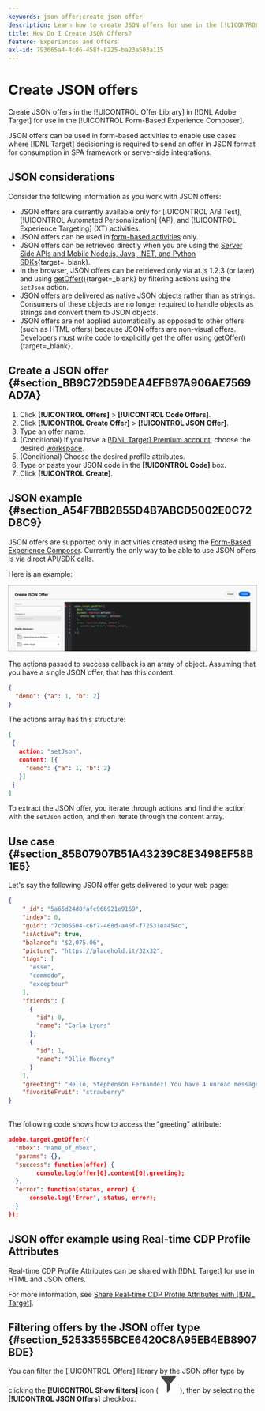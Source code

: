 ```yaml
---
keywords: json offer;create json offer
description: Learn how to create JSON offers for use in the [!UICONTROL Form-Based Experience Composer].
title: How Do I Create JSON Offers?
feature: Experiences and Offers
exl-id: 793665a4-4cd6-458f-8225-ba23e503a115
---
```

# Create JSON offers

Create JSON offers in the [!UICONTROL Offer Library] in [!DNL Adobe Target] for use in the [!UICONTROL Form-Based Experience Composer].

JSON offers can be used in form-based activities to enable use cases where [!DNL Target] decisioning is required to send an offer in JSON format for consumption in SPA framework or server-side integrations.

## JSON considerations

Consider the following information as you work with JSON offers:

* JSON offers are currently available only for [!UICONTROL A/B Test], [!UICONTROL Automated Personalization] (AP), and [!UICONTROL Experience Targeting] (XT) activities. 
* JSON offers can be used in [form-based activities](/help/main/c-experiences/form-experience-composer.md) only. 
* JSON offers can be retrieved directly when you are using the [Server Side APIs and Mobile Node.js, Java, .NET, and Python SDKs](https://experienceleague.adobe.com/en/docs/target-dev/developer/server-side/server-side-overview){target=_blank}. 
* In the browser, JSON offers can be retrieved only via at.js 1.2.3 (or later) and using [getOffer()](https://experienceleague.adobe.com/en/docs/target-dev/developer/client-side/at-js-implementation/functions-overview/adobe-target-getoffer){target=_blank} by filtering actions using the `setJson` action. 
* JSON offers are delivered as native JSON objects rather than as strings. Consumers of these objects are no longer required to handle objects as strings and convert them to JSON objects. 
* JSON offers are not applied automatically as opposed to other offers (such as HTML offers) because JSON offers are non-visual offers. Developers must write code to explicitly get the offer using [getOffer()](https://experienceleague.adobe.com/en/docs/target-dev/developer/client-side/at-js-implementation/functions-overview/adobe-target-getoffer){target=_blank}. 

## Create a JSON offer {#section_BB9C72D59DEA4EFB97A906AE7569AD7A}

1. Click **[!UICONTROL Offers]** > **[!UICONTROL Code Offers]**.  
1. Click **[!UICONTROL Create Offer]** > **[!UICONTROL JSON Offer]**.
1. Type an offer name.
1. (Conditional) If you have a [[!DNL Target] Premium account](/help/main/c-intro/intro.md#premium), choose the desired [workspace](/help/main/administrating-target/c-user-management/property-channel/property-channel.md#workspace).
1. (Conditional) Choose the desired profile attributes.
1. Type or paste your JSON code in the **[!UICONTROL Code]** box. 
1. Click **[!UICONTROL Create]**.

## JSON example {#section_A54F7BB2B55D4B7ABCD5002E0C72D8C9}

JSON offers are supported only in activities created using the [Form-Based Experience Composer](/help/main/c-experiences/form-experience-composer.md). Currently the only way to be able to use JSON offers is via direct API/SDK calls.

Here is an example:

![Create JSON offer dialog box](/help/main/c-experiences/c-manage-content/assets/json-example.png)

The actions passed to success callback is an array of object. Assuming that you have a single JSON offer, that has this content:

```json
{ 
  "demo": {"a": 1, "b": 2} 
}
```

The actions array has this structure:

```json
[ 
 { 
   action: "setJson", 
   content: [{ 
     "demo": {"a": 1, "b": 2} 
   }] 
 }  
]
```

To extract the JSON offer, you iterate through actions and find the action with the `setJson` action, and then iterate through the content array.

## Use case {#section_85B07907B51A43239C8E3498EF58B1E5}

Let's say the following JSON offer gets delivered to your web page:

```json
{ 
    "_id": "5a65d24d8fafc966921e9169", 
    "index": 0, 
    "guid": "7c006504-c6f7-468d-a46f-f72531ea454c", 
    "isActive": true, 
    "balance": "$2,075.06", 
    "picture": "https://placehold.it/32x32", 
    "tags": [ 
      "esse", 
      "commodo", 
      "excepteur"
    ], 
    "friends": [ 
      { 
        "id": 0, 
        "name": "Carla Lyons" 
      }, 
      { 
        "id": 1, 
        "name": "Ollie Mooney" 
      } 
    ], 
    "greeting": "Hello, Stephenson Fernandez! You have 4 unread messages.", 
    "favoriteFruit": "strawberry" 
} 
  
```

The following code shows how to access the "greeting" attribute:

```json
adobe.target.getOffer({   
  "mbox": "name_of_mbox", 
  "params": {}, 
  "success": function(offer) {           
        console.log(offer[0].content[0].greeting); 
  },   
  "error": function(status, error) {           
      console.log('Error', status, error); 
  } 
});
```

## JSON offer example using Real-time CDP Profile Attributes

Real-time CDP Profile Attributes can be shared with [!DNL Target] for use in HTML and JSON offers.

For more information, see [Share Real-time CDP Profile Attributes with [!DNL Target]](/help/main/c-integrating-target-with-mac/integrating-with-rtcdp.md#rtcdp-profile-attributes).

## Filtering offers by the JSON offer type {#section_52533555BCE6420C8A95EB4EB8907BDE}

You can filter the [!UICONTROL Offers] library by the JSON offer type by clicking the **[!UICONTROL Show filters]** icon ( ![Show Filters icon](/help/main/assets/icons/Filter.svg) ), then by selecting the **[!UICONTROL JSON Offers]** checkbox.
